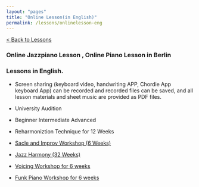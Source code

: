```yaml
---
layout: "pages"
title: "Online Lesson(in English)"
permalink: /lessons/onlinelesson-eng
---
```

<a href="/lessons">< Back to Lessons</a>

### Online Jazzpiano Lesson , Online Piano Lesson in Berlin 
### Lessons in English.

- Screen sharing (keyboard video, handwriting APP, Chordie App keyboard App) can be recorded and recorded files can be saved, and all lesson materials and sheet music are provided as PDF files.

- University Audition
- Beginner Intermediate Advanced
- Reharmoniztion Technique for 12 Weeks
- <a href="/lessons/essential-scale-eng">Sacle and Improv Workshop (6 Weeks)
- Jazz Harmony (32 Weeks)
- <a href="/lessons/essential-voicings-eng">Voicing Workshop for 6 weeks</a>
- <a href="/lessons/essential-funkeng">Funk Piano Workshop for 6 weeks</a>